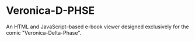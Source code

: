 # Veronica-D-PHSE
An HTML and JavaScript–based e-book viewer designed exclusively for the comic "Veronica-Delta-Phase".

